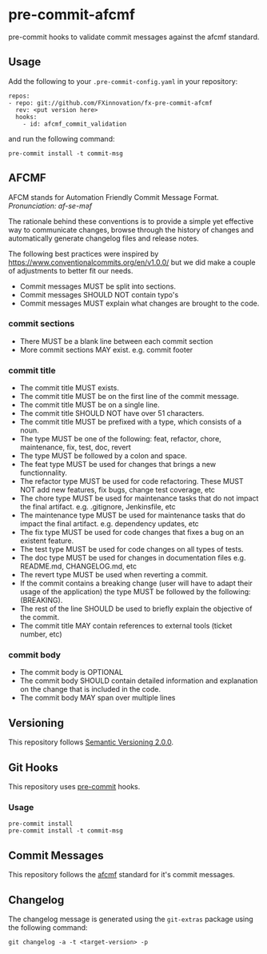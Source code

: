 # pre-commit-afcmf

pre-commit hooks to validate commit messages against the afcmf standard.

## Usage

Add the following to your `.pre-commit-config.yaml` in your repository:

```
repos:
- repo: git://github.com/FXinnovation/fx-pre-commit-afcmf
  rev: <put version here>
  hooks:
    - id: afcmf_commit_validation
```

and run the following command:

```
pre-commit install -t commit-msg
```

## AFCMF

AFCM stands for Automation Friendly Commit Message Format. *Pronunciation: af-se-məf*

The rationale behind these conventions is to provide a simple yet effective way to communicate changes, browse through the history of changes and automatically generate changelog files and release notes.

The following best practices were inspired by https://www.conventionalcommits.org/en/v1.0.0/ but we did make a couple of adjustments to better fit our needs.

* Commit messages MUST be split into sections.
* Commit messages SHOULD NOT contain typo's
* Commit messages MUST explain what changes are brought to the code.

### commit sections

* There MUST be a blank line between each commit section
* More commit sections MAY exist. e.g. commit footer

### commit title

* The commit title MUST exists.
* The commit title MUST be on the first line of the commit message.
* The commit title MUST be on a single line.
* The commit title SHOULD NOT have over 51 characters.
* The commit title MUST be prefixed with a type, which consists of a noun.
* The type MUST be one of the following: feat, refactor, chore, maintenance, fix, test, doc, revert
* The type MUST be followed by a colon and space.
* The feat type MUST be used for changes that brings a new functionnality.
* The refactor type MUST be used for code refactoring. These MUST NOT add new features, fix bugs, change test coverage, etc
* The chore type MUST be used for maintenance tasks that do not impact the final artifact. e.g. .gitignore, Jenkinsfile, etc
* The maintenance type MUST be used for maintenance tasks that do impact the final artifact. e.g. dependency updates, etc
* The fix type MUST be used for code changes that fixes a bug on an existent feature.
* The test type MUST be used for code changes on all types of tests.
* The doc type MUST be used for changes in documentation files e.g. README.md, CHANGELOG.md, etc
* The revert type MUST be used when reverting a commit.
* If the commit contains a breaking change (user will have to adapt their usage of the application) the type MUST be followed by the following: (BREAKING).
* The rest of the line SHOULD be used to briefly explain the objective of the commit.
* The commit title MAY contain references to external tools (ticket number, etc)

### commit body

* The commit body is OPTIONAL
* The commit body SHOULD contain detailed information and explanation on the change that is included in the code.
* The commit body MAY span over multiple lines

## Versioning

This repository follows [Semantic Versioning 2.0.0](https://semver.org/).

## Git Hooks

This repository uses [pre-commit](https://pre-commit.com/) hooks.

### Usage

```
pre-commit install
pre-commit install -t commit-msg
```

## Commit Messages

This repository follows the [afcmf](https://github.com/FXinnovation/fx-pre-commit-afcmf) standard for it's commit messages.

## Changelog

The changelog message is generated using the `git-extras` package using the following command:
```
git changelog -a -t <target-version> -p
```

